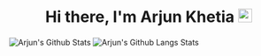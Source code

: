 <div align="center">
   <h1>Hi there, I'm Arjun Khetia  <img src="https://media.giphy.com/media/hvRJCLFzcasrR4ia7z/giphy.gif" width="25px"> </h1>
</div>
<img src="https://github-readme-stats.vercel.app/api?username=arjunkhetia&show_icons=true" align="center" alt="Arjun's Github Stats" />
<img src="https://github-readme-stats.vercel.app/api/top-langs/?username=arjunkhetia" align="center" alt="Arjun's Github Langs Stats" />